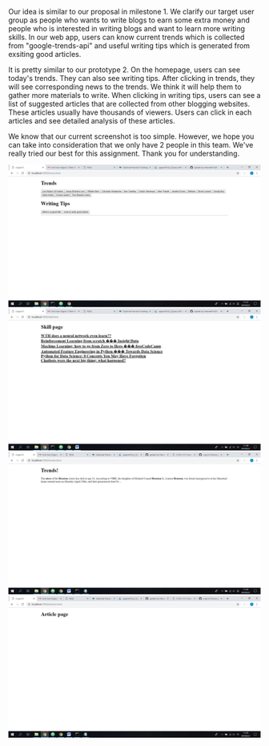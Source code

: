 Our idea is similar to our proposal in milestone 1. We clarify our target user group as people who wants to write blogs to earn some extra money and people who is interested in writing blogs and want to learn more writing skills. In our web app, users can know current trends which is collected from "google-trends-api" and useful writing tips which is generated from exsiting good articles.

It is pretty similar to our prototype 2. 
  On the homepage, users can see today's trends. They can also see writing tips.
  After clicking in trends, they will see corresponding news to the trends. We think it will help them to gather more materials to write.
  When clicking in writing tips, users can see a list of suggested articles that are collected from other blogging websites. These articles usually have thousands of viewers.
  Users can click in each articles and see detailed analysis of these articles. 
  
We know that our current screenshot is too simple. However, we hope you can take into consideration that we only have 2 people in this team. We've really tried our best for this assignment. Thank you for understanding.

![homepage](https://github.com/Hannahh1425/cogs121/blob/master/M2/home.jpg)
![writingtips page](https://github.com/Hannahh1425/cogs121/blob/master/M2/writingpage.jpg)
![trend page](https://github.com/Hannahh1425/cogs121/blob/master/M2/trend.jpg)
![article analysis page](https://github.com/Hannahh1425/cogs121/blob/master/M2/article.jpg)

